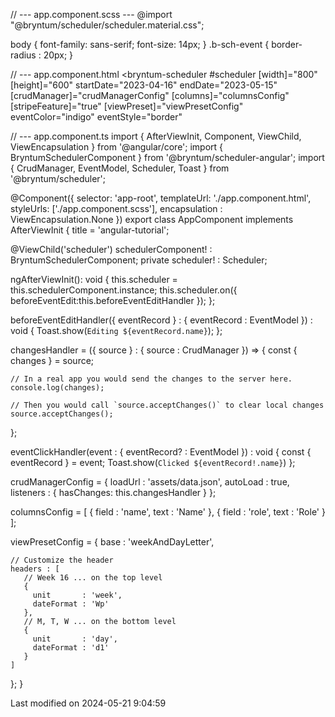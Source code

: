 // --- app.component.scss ---
@import "@bryntum/scheduler/scheduler.material.css";

body {
    font-family: sans-serif;
    font-size: 14px;
}
.b-sch-event {
    border-radius : 20px;
}

// --- app.component.html
<bryntum-scheduler
  #scheduler
  [width]="800"
  [height]="600"
  startDate="2023-04-16"
  endDate="2023-05-15"
  [crudManager]="crudManagerConfig"
  [columns]="columnsConfig"
  [stripeFeature]="true"
  [viewPreset]="viewPresetConfig"
  eventColor="indigo"
  eventStyle="border"
></bryntum-scheduler>

// --- app.component.ts
import { AfterViewInit, Component, ViewChild, ViewEncapsulation } from '@angular/core';
import { BryntumSchedulerComponent } from '@bryntum/scheduler-angular';
import { CrudManager, EventModel, Scheduler, Toast } from '@bryntum/scheduler';

@Component({
  selector: 'app-root',
  templateUrl: './app.component.html',
  styleUrls: ['./app.component.scss'],
  encapsulation : ViewEncapsulation.None
})
export class AppComponent implements AfterViewInit {
  title = 'angular-tutorial';

  @ViewChild('scheduler') schedulerComponent! : BryntumSchedulerComponent;
  private scheduler! : Scheduler;

  ngAfterViewInit(): void {
    this.scheduler = this.schedulerComponent.instance;
    this.scheduler.on({
      beforeEventEdit:this.beforeEventEditHandler
    });
  };

  beforeEventEditHandler({ eventRecord } : { eventRecord : EventModel }) : void {
    Toast.show(`Editing ${eventRecord.name}`);
  };

  changesHandler = ({ source } : { source : CrudManager }) => {
    const { changes } = source;

    // In a real app you would send the changes to the server here.
    console.log(changes);

    // Then you would call `source.acceptChanges()` to clear local changes
    source.acceptChanges();
  };

  eventClickHandler(event : { eventRecord? : EventModel }) : void {
    const { eventRecord } = event;
    Toast.show(`Clicked ${eventRecord!.name}`)
  };

  crudManagerConfig = {
    loadUrl   : 'assets/data.json',
    autoLoad  : true,
    listeners : {
      hasChanges: this.changesHandler
    }
  };

  columnsConfig = [
    {
        field : 'name',
        text  : 'Name'
    },
    {
        field : 'role',
        text  : 'Role'
    }
  ];

  viewPresetConfig = {
    base : 'weekAndDayLetter',

    // Customize the header
    headers : [
       // Week 16 ... on the top level
       {
         unit       : 'week',
         dateFormat : 'Wp'
       },
       // M, T, W ... on the bottom level
       {
         unit       : 'day',
         dateFormat : 'd1'
       }
    ]
  };
}



<p class="last-modified">Last modified on 2024-05-21 9:04:59</p>
